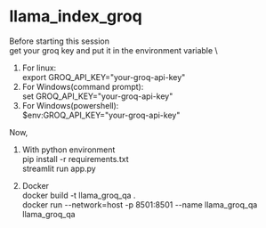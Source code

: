 # llama_index_groq

Before starting this session \
get your groq key and put it in the environment variable \
1. For linux: \
   export GROQ_API_KEY="your-groq-api-key"
2. For Windows(command prompt): \
   set GROQ_API_KEY="your-groq-api-key"
3. For Windows(powershell): \
   $env:GROQ_API_KEY="your-groq-api-key" 

Now, 

1. With python environment \
      pip install -r requirements.txt \
      streamlit run app.py 

2. Docker \
   docker build -t llama_groq_qa . \
   docker run --network=host -p 8501:8501 --name llama_groq_qa llama_groq_qa
